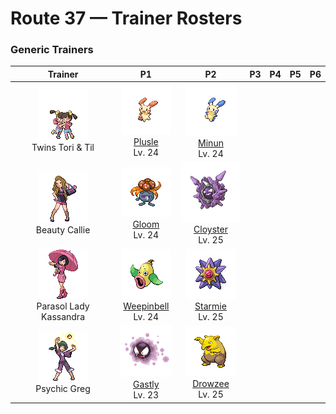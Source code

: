 # Route 37 — Trainer Rosters

### Generic Trainers

| Trainer | P1 | P2 | P3 | P4 | P5 | P6 |
|:-------:|:--:|:--:|:--:|:--:|:--:|:--:|
| ![Twins Tori & Til](../../assets/trainers/twins.png "Twins Tori & Til")<br>Twins Tori & Til | ![Plusle](../../assets/sprites/plusle/front.gif "Plusle: It absorbs electricity from telephone poles. It shorts out its body to create crackling noises.")<br>[Plusle](../../pokemon/plusle.md/)<br>Lv. 24 | ![Minun](../../assets/sprites/minun/front.gif "Minun: Exposure to electricity from MINUN and PLUSLE promotes blood circulation and relaxes muscles.")<br>[Minun](../../pokemon/minun.md/)<br>Lv. 24 |
| ![Beauty Callie](../../assets/trainers/beauty.png "Beauty Callie")<br>Beauty Callie | ![Gloom](../../assets/sprites/gloom/front.gif "Gloom: It secretes a sticky, drool-like honey. Although sweet, it smells too repulsive to get very close.")<br>[Gloom](../../pokemon/gloom.md/)<br>Lv. 24 | ![Cloyster](../../assets/sprites/cloyster/front.gif "Cloyster: CLOYSTER that live in seas with harsh tidal currents grow large, sharp spikes on their shells.")<br>[Cloyster](../../pokemon/cloyster.md/)<br>Lv. 25 |
| ![Parasol Lady Kassandra](../../assets/trainers/parasol_lady.png "Parasol Lady Kassandra")<br>Parasol Lady Kassandra | ![Weepinbell](../../assets/sprites/weepinbell/front.gif "Weepinbell: If its prey is bigger than its mouth, it slices up the victim with sharp leaves, then eats every morsel.")<br>[Weepinbell](../../pokemon/weepinbell.md/)<br>Lv. 24 | ![Starmie](../../assets/sprites/starmie/front.gif "Starmie: Regardless of the environment it lives in, its body grows to form a symmetrical geometric shape.")<br>[Starmie](../../pokemon/starmie.md/)<br>Lv. 25 |
| ![Psychic Greg](../../assets/trainers/psychic.png "Psychic Greg")<br>Psychic Greg | ![Gastly](../../assets/sprites/gastly/front.gif "Gastly: Its body is made of gas. Despite lacking substance, it can envelop an opponent of any size and cause suffocation.")<br>[Gastly](../../pokemon/gastly.md/)<br>Lv. 23 | ![Drowzee](../../assets/sprites/drowzee/front.gif "Drowzee: It remembers every dream it eats. It rarely eats the dreams of adults because children’s are much tastier.")<br>[Drowzee](../../pokemon/drowzee.md/)<br>Lv. 25 |

